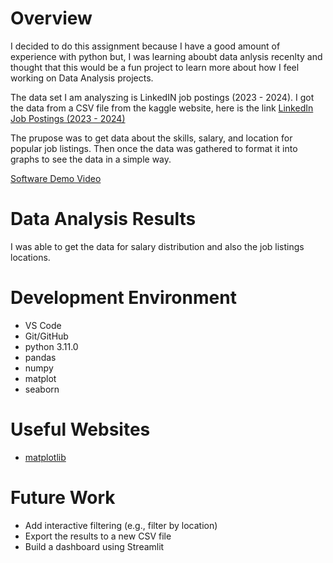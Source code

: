 # Overview

I decided to do this assignment because I have a good amount of experience with python but, I was learning aboubt data anlysis recenlty and thought that this would be a fun project to learn more about how I feel working on Data Analysis projects.

The data set I am analyszing is LinkedIN job postings (2023 - 2024). I got the data from a CSV file from the kaggle website, here is the link [LinkedIn Job Postings (2023 - 2024)](https://www.kaggle.com/datasets/arshkon/linkedin-job-postings?resource=download)

The prupose was to get data about the skills, salary, and location for popular job listings. Then once the data was gathered to format it into graphs to see the data in a simple way.

[Software Demo Video](https://youtu.be/XXYw39ZlV3U)

# Data Analysis Results

I was able to get the data for salary distribution and also the job listings locations.

# Development Environment

* VS Code
* Git/GitHub
* python 3.11.0
* pandas
* numpy
* matplot
* seaborn

# Useful Websites

* [matplotlib](https://matplotlib.org/)

# Future Work

* Add interactive filtering (e.g., filter by location)
* Export the results to a new CSV file
* Build a dashboard using Streamlit